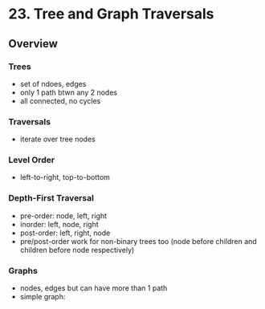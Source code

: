 # 23. Tree and Graph Traversals
## Overview
### Trees
- set of ndoes, edges
- only 1 path btwn any 2 nodes
- all connected, no cycles
### Traversals
- iterate over tree nodes
### Level Order
- left-to-right, top-to-bottom
### Depth-First Traversal
- pre-order: node, left, right
- inorder: left, node, right
- post-order: left, right, node
- pre/post-order work for non-binary trees too (node before children and children before node respectively)
### Graphs
- nodes, edges but can have more than 1 path
- simple graph: 
